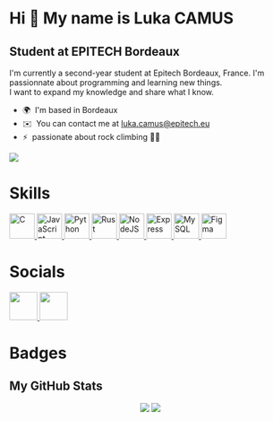 Hi 👋 My name is Luka CAMUS
===========================

Student at EPITECH Bordeaux
---------------------------

I'm currently a second-year student at Epitech Bordeaux, France. I'm passionnate about programming and learning new things. <br/>
I want to expand my knowledge and share what I know.

* 🌍  I'm based in Bordeaux
* ✉️  You can contact me at [luka.camus@epitech.eu](mailto:luka.camus@epitech.eu)
* ⚡  passionate about rock climbing 🧗‍♂

<a
    href="https://www.github.com/Lukacms" target="_blank" rel="noreferrer">
    <img
        src="https://img.shields.io/github/followers/Lukacms?logo=github&style=for-the-badge&color=0891b2&labelColor=1c1917"
    />
</a>

# Skills

<p
align="left">
    <a
        href="https://docs.microsoft.com/en-us/cpp/?view=msvc-170" target="_blank" rel="noreferrer">
        <img
            src="https://raw.githubusercontent.com/danielcranney/readme-generator/main/public/icons/skills/c-colored.svg" width="45" height="45" alt="C"
        />
    </a>
    <a
        href="https://developer.mozilla.org/en-US/docs/Web/JavaScript" target="_blank" rel="noreferrer">
        <img
            src="https://raw.githubusercontent.com/danielcranney/readme-generator/main/public/icons/skills/javascript-colored.svg" width="45" height="45" alt="JavaScript"
        />
    </a>
    <a
        href="https://www.python.org/" target="_blank" rel="noreferrer">
        <img
            src="https://raw.githubusercontent.com/danielcranney/readme-generator/main/public/icons/skills/python-colored.svg" width="45" height="45" alt="Python"
        />
    </a>
    <a
        href="https://www.rust-lang.org/" target="_blank" rel="noreferrer">
        <img
            src="https://raw.githubusercontent.com/danielcranney/readme-generator/main/public/icons/skills/rust-colored.svg" width="45" height="45" alt="Rust"
        />
    </a>
    <a
        href="https://nodejs.org/en/" target="_blank" rel="noreferrer">
        <img
            src="https://raw.githubusercontent.com/danielcranney/readme-generator/main/public/icons/skills/nodejs-colored.svg" width="45" height="45" alt="NodeJS"
        />
    </a>
    <a
        href="https://expressjs.com/" target="_blank" rel="noreferrer">
        <img
            src="https://raw.githubusercontent.com/danielcranney/readme-generator/main/public/icons/skills/express-colored.svg" width="45" height="45" alt="Express"
        />
    </a>
    <a
        href="https://www.mysql.com/" target="_blank" rel="noreferrer">
        <img
            src="https://raw.githubusercontent.com/danielcranney/readme-generator/main/public/icons/skills/mysql-colored.svg" width="45" height="45" alt="MySQL"
        />
    </a>
    <a
        href="https://www.figma.com/" target="_blank" rel="noreferrer">
        <img
        src="https://raw.githubusercontent.com/danielcranney/readme-generator/main/public/icons/skills/figma-colored.svg" width="45" height="45" alt="Figma"
        />
    </a>
</p>

# Socials

<p
    align="left">
    <a
        href="https://www.github.com/Lukacms" target="_blank" rel="noreferrer">
        <img
            src="https://raw.githubusercontent.com/danielcranney/readme-generator/main/public/icons/socials/github.svg" width="50" height="50"
        />
    </a>
    <a
        href="https://www.linkedin.com/in/luka-camus-7816b622b/" target="_blank" rel="noreferrer">
        <img
            src="https://raw.githubusercontent.com/danielcranney/readme-generator/main/public/icons/socials/linkedin.svg" width="50" height="50"
        />
    </a>
</p>

# Badges

## My GitHub Stats

<p
    align="center">
    <img
        src="https://github-readme-stats-git-masterrstaa-rickstaa.vercel.app/api?username=Lukacms&show_icons=true&hide=&count_private=true&title_color=0891b2&text_color=ffffff&icon_color=0891b2&bg_color=1c1917&hide_border=true&show_icons=true%22%20alt=%22Lukacms%27s%20GitHub%20stats%22"
    />
    <img
        src="https://github-readme-stats-git-masterrstaa-rickstaa.vercel.app/api/top-langs/?username=Lukacms&langs_count=10&title_color=0891b2&text_color=ffffff&icon_color=0891b2&bg_color=1c1917&hide_border=true&locale=en&custom_title=Top%20%Languages%22%20alt=%22Top%20Languages%22&layout=compact"
    />
</p>
